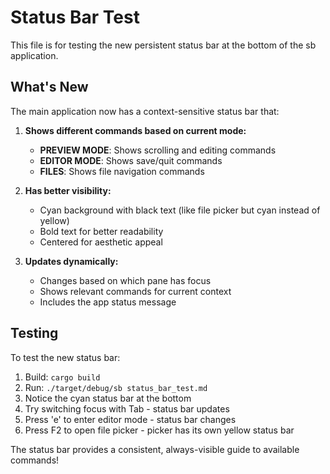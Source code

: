 # Status Bar Test

This file is for testing the new persistent status bar at the bottom of the sb application.

## What's New

The main application now has a context-sensitive status bar that:

1. **Shows different commands based on current mode:**
   - **PREVIEW MODE**: Shows scrolling and editing commands
   - **EDITOR MODE**: Shows save/quit commands
   - **FILES**: Shows file navigation commands

2. **Has better visibility:**
   - Cyan background with black text (like file picker but cyan instead of yellow)
   - Bold text for better readability
   - Centered for aesthetic appeal

3. **Updates dynamically:**
   - Changes based on which pane has focus
   - Shows relevant commands for current context
   - Includes the app status message

## Testing

To test the new status bar:

1. Build: `cargo build`
2. Run: `./target/debug/sb status_bar_test.md`
3. Notice the cyan status bar at the bottom
4. Try switching focus with Tab - status bar updates
5. Press 'e' to enter editor mode - status bar changes
6. Press F2 to open file picker - picker has its own yellow status bar

The status bar provides a consistent, always-visible guide to available commands!
